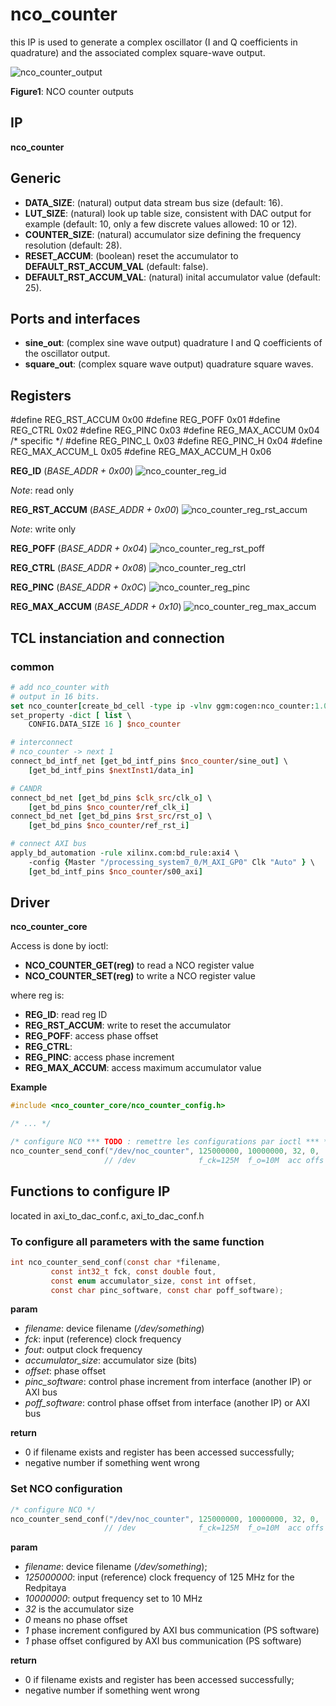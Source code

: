 # nco_counter

this IP is used to generate a complex oscillator (I and Q coefficients
in quadrature) and the associated complex square-wave output.

![nco_counter_output](figures/nco_counter_output.svg)

__Figure1__: NCO counter outputs

## IP

**nco_counter**

## Generic

* **DATA_SIZE**: (natural) output data stream bus size (default: 16).
* **LUT_SIZE**: (natural) look up table size, consistent with DAC output for example (default: 10, only a few discrete values allowed: 10 or 12).
* **COUNTER_SIZE**: (natural) accumulator size defining the frequency resolution (default: 28).
* **RESET_ACCUM**: (boolean) reset the accumulator to **DEFAULT_RST_ACCUM_VAL** (default: false).
* **DEFAULT_RST_ACCUM_VAL**: (natural) inital accumulator value (default: 25).

## Ports and interfaces
* **sine_out**: (complex sine wave output) quadrature I and Q coefficients of the 
oscillator output.
* **square_out**: (complex square wave output) quadrature square waves.

## Registers

#define REG_RST_ACCUM 	0x00
#define REG_POFF 		0x01
#define REG_CTRL 		0x02
#define REG_PINC 		0x03
#define REG_MAX_ACCUM 	0x04
/* specific */
#define REG_PINC_L 		0x03
#define REG_PINC_H 		0x04
#define REG_MAX_ACCUM_L 0x05
#define REG_MAX_ACCUM_H 0x06

__**REG_ID**__ (*BASE_ADDR + 0x00*)
![nco_counter_reg_id](figures/nco_counter_reg_id.svg)

*Note*: read only

__**REG_RST_ACCUM**__ (*BASE_ADDR + 0x00*)
![nco_counter_reg_rst_accum](figures/nco_counter_reg_rst_accum.svg)

*Note*: write only

__**REG_POFF**__ (*BASE_ADDR + 0x04*)
![nco_counter_reg_rst_poff](figures/nco_counter_reg_rst_poff.svg)

__**REG_CTRL**__ (*BASE_ADDR + 0x08*)
![nco_counter_reg_ctrl](figures/nco_counter_reg_ctrl.svg)

__**REG_PINC**__ (*BASE_ADDR + 0x0C*)
![nco_counter_reg_pinc](figures/nco_counter_reg_pinc.svg)

__**REG_MAX_ACCUM**__ (*BASE_ADDR + 0x10*)
![nco_counter_reg_max_accum](figures/nco_counter_reg_max_accum.svg)

## TCL instanciation and connection

### common

```tcl
# add nco_counter with
# output in 16 bits.
set nco_counter[create_bd_cell -type ip -vlnv ggm:cogen:nco_counter:1.0 nco_counter]
set_property -dict [ list \
    CONFIG.DATA_SIZE 16 ] $nco_counter

# interconnect
# nco_counter -> next 1
connect_bd_intf_net [get_bd_intf_pins $nco_counter/sine_out] \
    [get_bd_intf_pins $nextInst1/data_in]

# CANDR
connect_bd_net [get_bd_pins $clk_src/clk_o] \
	[get_bd_pins $nco_counter/ref_clk_i]
connect_bd_net [get_bd_pins $rst_src/rst_o] \
	[get_bd_pins $nco_counter/ref_rst_i]

# connect AXI bus
apply_bd_automation -rule xilinx.com:bd_rule:axi4 \
    -config {Master "/processing_system7_0/M_AXI_GP0" Clk "Auto" } \
    [get_bd_intf_pins $nco_counter/s00_axi]
```
## Driver

**nco_counter_core**

Access is done by ioctl:

* **NCO_COUNTER_GET(reg)** to read a NCO register value
* **NCO_COUNTER_SET(reg)** to write a NCO register value

where reg is:
* **REG_ID**: read reg ID
* **REG_RST_ACCUM**: write to reset the accumulator
* **REG_POFF**: access phase offset
* **REG_CTRL**: 
* **REG_PINC**: access phase increment
* **REG_MAX_ACCUM**: access maximum accumulator value

**Example**

```c
#include <nco_counter_core/nco_counter_config.h>

/* ... */

/* configure NCO *** TODO : remettre les configurations par ioctl *** */
nco_counter_send_conf("/dev/noc_counter", 125000000, 10000000, 32, 0,   1,   1);
                     // /dev              f_ck=125M  f_o=10M  acc offs pinc poff
```

## Functions to configure IP

located in axi_to_dac_conf.c, axi_to_dac_conf.h

### To configure all parameters with the same function
```c
int nco_counter_send_conf(const char *filename,
         const int32_t fck, const double fout,
         const enum accumulator_size, const int offset,
         const char pinc_software, const char poff_software);
```
**param**

* *filename*: device filename (*/dev/something*)
* *fck*: input (reference) clock frequency
* *fout*: output clock frequency
* *accumulator_size*: accumulator size (bits)
* *offset*: phase offset
* *pinc_software*: control phase increment from interface (another IP) or AXI bus
* *poff_software*: control phase offset from interface (another IP) or AXI bus

**return**

* 0 if filename exists and register has been accessed successfully;
* negative number if something went wrong

### Set NCO configuration

```c
/* configure NCO */
nco_counter_send_conf("/dev/noc_counter", 125000000, 10000000, 32, 0,   1,   1);
                     // /dev              f_ck=125M  f_o=10M  acc offs pinc poff
```
**param**
* *filename*: device filename (*/dev/something*);
* *125000000*: input (reference) clock frequency of 125 MHz for the Redpitaya
* *10000000*: output frequency set to 10 MHz
* *32* is the accumulator size
* *0* means no phase offset 
* *1* phase increment configured by AXI bus communication (PS software)
* *1* phase offset configured by AXI bus communication (PS software)

**return**

* 0 if filename exists and register has been accessed successfully;
* negative number if something went wrong
